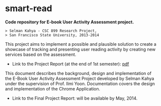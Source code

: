 # smart-read
**Code repository for E-book User Activity Assessment project.**


```
> Selman Kahya - CSC 899 Research Project, 
> San Francisco State University, 2013-2014
```


This project aims to implement a possible and plausible solution to create a showcase of tracking and presenting user reading activity by creating new services based on the assessment.

* Link to the Project Report (at the end of 1st semester): [pdf]

This document describes the background, design and implementation of the E-Book User Activity Assessment Project developed by Selman Kahya under the supervision of Prof. Ilmi Yoon. Documentation covers the design and implementation of the Chrome Application.

* Link to the Final Project Report: will be available by May, 2014.


[pdf]:https://github.com/Selmanh/smart-read/blob/13bfb09d866662898eff54ed27d1407ccb9df1e9/CSC899%20Report.pdf?raw=true

    
